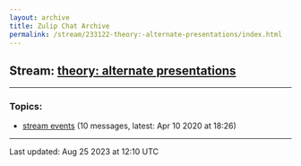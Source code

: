 ```yaml
---
layout: archive
title: Zulip Chat Archive
permalink: /stream/233122-theory:-alternate-presentations/index.html
---
```


## Stream: [theory: alternate presentations](https://mattecapu.github.io/ct-zulip-archive/stream/233122-theory:-alternate-presentations/index.html)
---

### Topics:

* [stream events](topic/topic_stream.20events.html) (10 messages, latest: Apr 10 2020 at 18:26)

<hr><p>Last updated: Aug 25 2023 at 12:10 UTC</p>